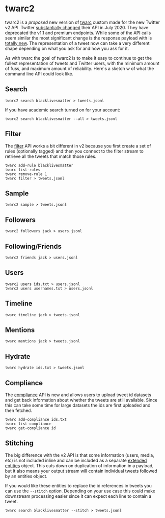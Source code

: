 # twarc2

twarc2 is a *proposed* new version of [twarc] custom made for the new
Twitter v2 API. Twitter [substantially changed] their API in July 2020.
They have deprecated the v1.1 and premium endpoints. While some of the API
calls seem similar the most significant change is the response payload with
is [totally new]. The representation of a tweet now can take a very
different shape depending on what you ask for and how you ask for it. 

As with twarc the goal of twarc2 is to make it easy to continue to get the
fullest representation of tweets and Twitter users, with the minimum amount
of fuss, and maximum amount of reliability. Here's a sketch w of what the
command line API could look like.

## Search

    twarc2 search blacklivesmatter > tweets.jsonl

If you have academic search turned on for your account:

    twarc2 search blacklivesmatter --all > tweets.jsonl

## Filter

The [filter] API works a bit different in v2 because you first create a set
of rules (optionally tagged) and then you connect to the filter stream to
retrieve all the tweets that match those rules.

    twarc add-rule blacklivesmatter
    twarc list-rules
    twarc remove-rule 1
    twarc filter > tweets.jsonl

## Sample

    twarc2 sample > tweets.jsonl

## Followers

    twarc2 followers jack > users.jsonl

## Following/Friends

    twarc2 friends jack > users.jsonl

## Users

    twarc2 users ids.txt > users.jsonl
    twarc2 users usernames.txt > users.jsonl

## Timeline

    twarc timeline jack > tweets.jsonl

## Mentions

    twarc mentions jack > tweets.jsonl

## Hydrate

    twarc hydrate ids.txt > tweets.jsonl

## Compliance

The [compliance] API is new and allows users to upload tweet id datasets
and get back information about whether the tweets are still available.
Since this can take some time for large datasets the ids are first uploaded
and then fetched.

    twarc add-compliance ids.txt
    twarc list-compliance
    twarc get-compliance id

## Stitching

The big difference with the v2 API is that some information (users, media,
etc) is not included inline and can be included as a separate [extended
entities] object. This cuts down on duplication of information in
a payload, but it also means your output stream will contain individual
tweets followed by an entities object.

If you would like these entities to replace the id references in tweets you
can use the `--stitch` option. Depending on your use case this could make
downstream processing easier since it can expect each line to contain
a tweet.

    twarc search blacklivesmatter --stitch > tweets.jsonl

[twarc]: https://github.com/docnow/twarc
[substantially changed]: https://blog.twitter.com/developer/en_us/topics/tools/2020/introducing_new_twitter_api.html
[totally new]: https://blog.twitter.com/developer/en_us/topics/tips/2020/understanding-the-new-tweet-payload.html
[filter]: https://developer.twitter.com/en/docs/twitter-api/tweets/filtered-stream/introduction
[compliance]: https://developer.twitter.com/en/docs/twitter-api/tweets/compliance/introduction
[extended entities]: https://developer.twitter.com/en/docs/twitter-api/v1/data-dictionary/object-model/extended-entities
